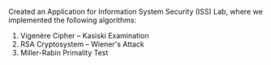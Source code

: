 Created an Application for Information System Security (ISS) Lab, where we implemented the following algorithms:
1.  Vigenère Cipher – Kasiski Examination
2. RSA Cryptosystem – Wiener's Attack
3. Miller-Rabin Primality Test
